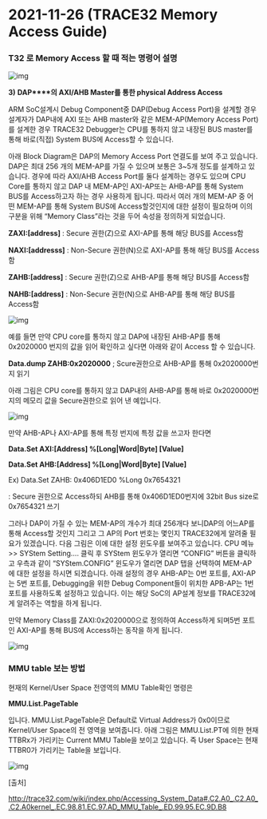 # 2021-11-26 (TRACE32 Memory Access Guide)

### T32 로 Memory Access 할 때 적는 명령어 설명

![img](http://trace32.com/data/wiki/2015-04-14/1429009553.png)

**3)**  **DAP****의 AXI/AHB Master를 통한 physical Address Access**

ARM SoC설계시 Debug Component중 DAP(Debug Access Port)을 설계할 경우 설계자가 DAP내에 AXI 또는 AHB master와 같은 MEM-AP(Memory Access Port)를 설계한 경우 TRACE32 Debugger는 CPU를 통하지 않고 내장된 BUS master를 통해 바로(직접) System BUS에 Access할 수 있습니다.

아래 Block Diagram은 DAP의 Memory Access Port 연결도를 보여 주고 있습니다. DAP은 최대 256 개의 MEM-AP를 가질 수 있으며 보통은 3~5개 정도를 설계하고 있습니다. 경우에 따라 AXI/AHB Access Port를 둘다 설계하는 경우도 있으며 CPU Core를 통하지 않고 DAP 내 MEM-AP인 AXI-AP또는 AHB-AP를 통해 System BUS를 Access하고자 하는 경우 사용하게 됩니다. 따라서 여러 개의 MEM-AP 중 어떤 MEM-AP를 통해 System BUS에 Access할것인지에 대한 설정이 필요하며 이의 구분을 위해 “Memory Class”라는 것을 두어 속성을 정의하게 되었습니다.

 

**ZAXI:[address]**   : Secure 권한(Z)으로 AXI-AP를 통해 해당 BUS를 Access함

**NAXI:[addresss]**  : Non-Secure 권한(N)으로 AXI-AP를 통해 해당 BUS를 Access함

**ZAHB:[address]**  : Secure 권한(Z)으로 AHB-AP를 통해 해당 BUS를 Access함

**NAHB:[address]**  : Non-Secure 권한(N)으로 AHB-AP를 통해 해당 BUS를 Access함

![img](http://trace32.com/data/wiki/2015-04-14/1429009634.png)

예를 들면 만약 CPU core를 통하지 않고 DAP에 내장된 AHB-AP를 통해 0x2020000 번지의 값을 읽어 확인하고 싶다면 아래와 같이 Access 할 수 있습니다.

**Data.dump ZAHB:0x2020000**    ; Scure권한으로 AHB-AP를 통해 0x2020000번지 읽기

아래 그림은 CPU core를 통하지 않고 DAP내의 AHB-AP를 통해 바로 0x2020000번지의 메모리 값을 Secure권한으로 읽어 낸 예입니다.

![img](http://trace32.com/data/wiki/2015-04-14/1429009731.png)

만약 AHB-AP나 AXI-AP를 통해 특정 번지에 특정 값을 쓰고자 한다면

**Data.Set AXI:[Address] %[Long|Word|Byte] [Value]**

**Data.Set AHB:[Address] %[Long|Word|Byte] [Value]**

Ex) Data.Set ZAHB: 0x406D1ED0 %Long 0x7654321

: Secure 권한으로 Access하되 AHB를 통해 0x406D1ED0번지에 32bit Bus size로 0x7654321 쓰기

 

그러나 DAP이 가질 수 있는 MEM-AP의 개수가 최대 256개다 보니DAP의 어느AP를 통해 Access할 것인지 그리고 그 AP의 Port 번호는 몇인지 TRACE32에게 알려줄 필요가 있겠습니다. 다음 그림은 이에 대한 설정 윈도우를 보여주고 있습니다. CPU 메뉴 >> SYStem Setting…. 클릭 후 SYStem 윈도우가 열리면 “CONFIG” 버튼을 클릭하고 우측과 같이 “SYStem.CONFIG” 윈도우가 열리면 DAP 탭을 선택하여 MEM-AP 에 대한 설정을 하시면 되겠습니다. 아래 설정의 경우 AHB-AP는 0번 포트를, AXI-AP는 5번 포트를, Debugging을 위한 Debug Component들이 위치한 APB-AP는 1번 포트를 사용하도록 설정하고 있습니다. 이는 해당 SoC의 AP설계 정보를 TRACE32에게 알려주는 역할을 하게 됩니다.

만약 Memory Class를 ZAXI:0x2020000으로 정의하여 Access하게 되며5번 포트인 AXI-AP를 통해 BUS에 Access하는 동작을 하게 됩니다.

![img](http://trace32.com/data/wiki/2015-04-14/1429009764.png)



### MMU table 보는 방법

현재의 Kernel/User Space 전영역의 MMU Table확인 명령은

**MMU.List.PageTable**

입니다. MMU.List.PageTable은 Default로 Virtual Address가 0x0이므로 Kernel/User Space의 전 영역을 보여줍니다. 아래 그림은 MMU.List.PT에 의한 현재 TTBRx가 가리키는 Current MMU Table을 보이고 있습니다. 즉 User Space는 현재 TTBR0가 가리키는 Table을 보입니다.

![img](http://trace32.com/data/wiki/2015-04-14/1429012295.png)



[출처]

http://trace32.com/wiki/index.php/Accessing_System_Data#.C2.A0_.C2.A0_.C2.A0kernel_.EC.98.81.EC.97.AD_MMU_Table_.ED.99.95.EC.9D.B8